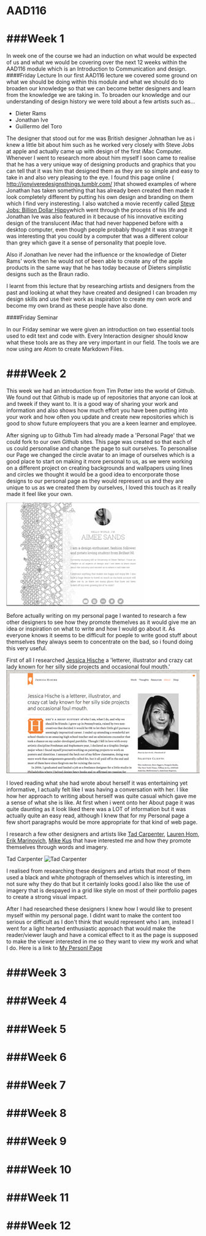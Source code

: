 AAD116
======

###Week 1
=========
In week one of the course we had an induction on what would be expected of us and what we would be covering over the next 12 weeks within the AAD116 module which is an Introduction to Communication and design. 
####Friday Lecture
In our first AAD116 lecture we covered some ground on what we should be doing within this module and what we should do to broaden our knowledge so that we can become better designers and learn from the knowledge we are taking in. To broaden our knowledge and our understanding of design history we were told about a few artists such as...
- Dieter Rams 
- Jonathan Ive 
- Guillermo del Toro 

The designer that stood out for me was British designer Johnathan Ive as i knew a little bit about him such as he worked very closely with Steve Jobs at apple and actually came up with design of the first iMac Computer. Whenever I went to research more about him myself I soon came to realise that he has a very unique way of designing products and graphics that you can tell that it was him that designed them as they are so simple and easy to take in and also very pleasing to the eye. I found this page online ( http://jonyiveredesignsthings.tumblr.com/ )that showed examples of where Jonathan has taken something that has already been created then made it look completely different by putting his own design and branding on them which I find very insteresting. I also watched a movie recently called [Steve Jobs: Billion Dollar Hippy](http://www.imdb.com/title/tt2132457/)which went through the process of his life and Jonathan Ive was also featured in it because of his innovative exciting design of the translucent iMac that had never happened before with a desktop computer, even though people probably thought it was strange it was interesting that you could by a computer that was a different colour than grey which gave it a sense of personality that poeple love. 

Also if Jonathan Ive never had the influence or the knowledge of Dieter Rams' work then he would not of been able to create any of the apple products in the same way that he has today because of Dieters simplistic designs such as the Braun radio. 

I learnt from this lecture that by researching artists and designers from the past and looking at what they have created and designed I can broaden my design skills and use their work as inspiration to create my own work and become my own brand as these people have also done. 

####Friday Seminar 

In our Friday seminar we were given an introduction on two essential tools used to edit text and code with. Every Interaction designer should know what these tools are as they are very important in our field. The tools we are now using are Atom to create Markdown Files. 

###Week 2
=========

This week we had an introduction from Tim Potter into the world of Github. We found out that Github is made up of repositories that anyone can look at and tweek if they want to. It is a good way of sharing your work and information and also shows how much effort you have been putting into your work and how often you update and create new repositories which is good to show future employeers that you are a keen learner and employee. 

After signing up to Github Tim had already made a 'Personal Page' that we could fork to our own Github sites. This page was created so that each of us could personalise and change the page to suit ourselves. To personalise our Page we changed the circle avatar to an image of ourselves which is a good place to start on making it more personal to us, as we were working on a different project on creating backgrounds and wallpapers using lines and circles we thought it would be a good idea to encorporate those designs to our personal page as they would represent us and they are unique to us as we created them by ourselves, I loved this touch as it really made it feel like your own.

![Personal Page](/images/personalpage.png)

Before actually writing on my personal page I wanted to research a few other designers to see how they promote themelves as it would give me an idea or inspiration on what to write and how I would go about it. As everyone knows it seems to be difficult for poeple to write good stuff about themselves they always seem to concentrate on the bad, so i found doing this very useful. 

First of all I researched [Jessica Hische](http://jessicahische.is/anoversharer) a 'letterer, illustrator and crazy cat lady known for her silly side projects and occasional foul mouth.'
![Jesiica Hische](/images/jessicahische.png)

I loved reading what she had wrote about herself it was entertaining yet informative, I actually felt like I was having a conversation with her. I like how her approach to writing about herself was quite casual which gave me a sense of what she is like. At first when i went onto her About page it was quite daunting as it look liked there was a LOT of information but it was actually quite an easy read, although I knew that for my Personal page a few short paragraphs would be more appropriate for that kind of web page. 

I research a few other designers and artists like [Tad Carpenter](http://tadcarpenter.com/about/), [Lauren Hom](http://www.homsweethom.com/About), [Erik Marinovich](http://www.erikmarinovich.com/about), [Mike Kus](http://mikekus.com/about) that have interested me and how they promote themselves through words and imagery. 

Tad Carpenter
![Tad Carpenter](/images/tedcarpenter.png)

I realised from researching these designers and artists that most of them used a black and white photograph of themselves which is interesting, im not sure why they do that but it certainly looks good.I also like the use of imagery that is despayed in a grid like style on most of their portfolio pages to create a strong visual impact. 

After I had researched these designers I knew how I would like to present myself within my personal page. I didnt want to make the content too serious or difficult as I don't think that would represent who I am, instead I went for a light hearted enthusiastic approach that would make the reader/viewer laugh and have a comical effect to it as the page is supposed to make the viewer interested in me so they want to view my work and what I do. Here is a link to [My Personl Page](http://aimeesands.github.io/)


###Week 3
=========
###Week 4
=========
###Week 5
=========
###Week 6
=========
###Week 7
=========
###Week 8
=========
###Week 9
=========
###Week 10
=========
###Week 11
=========
###Week 12
=========
